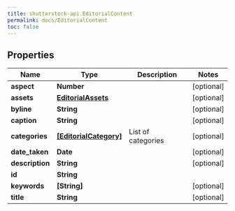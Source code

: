 ```yaml
---
title: shutterstock-api.EditorialContent
permalink: docs/EditorialContent
toc: false
---
```


## Properties

Name | Type | Description | Notes
------------ | ------------- | ------------- | -------------
**aspect** | **Number** |  | [optional] 
**assets** | [**EditorialAssets**](EditorialAssets) |  | [optional] 
**byline** | **String** |  | [optional] 
**caption** | **String** |  | [optional] 
**categories** | [**[EditorialCategory]**](EditorialCategory) | List of categories | [optional] 
**date_taken** | **Date** |  | [optional] 
**description** | **String** |  | [optional] 
**id** | **String** |  | 
**keywords** | **[String]** |  | [optional] 
**title** | **String** |  | [optional] 


